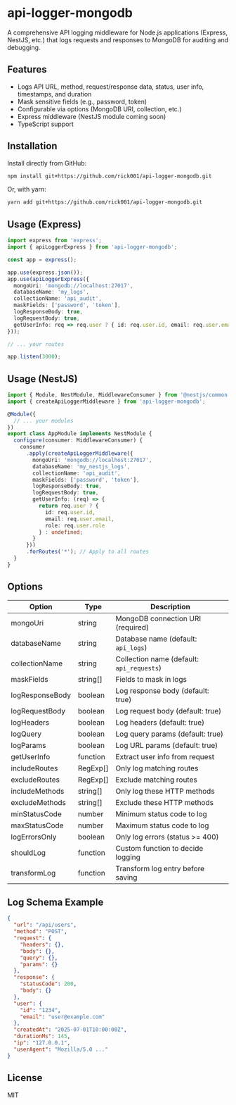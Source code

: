 # api-logger-mongodb

A comprehensive API logging middleware for Node.js applications (Express, NestJS, etc.) that logs requests and responses to MongoDB for auditing and debugging.

## Features
- Logs API URL, method, request/response data, status, user info, timestamps, and duration
- Mask sensitive fields (e.g., password, token)
- Configurable via options (MongoDB URI, collection, etc.)
- Express middleware (NestJS module coming soon)
- TypeScript support

## Installation

Install directly from GitHub:

```bash
npm install git+https://github.com/rick001/api-logger-mongodb.git
```

Or, with yarn:

```bash
yarn add git+https://github.com/rick001/api-logger-mongodb.git
```

## Usage (Express)
```ts
import express from 'express';
import { apiLoggerExpress } from 'api-logger-mongodb';

const app = express();

app.use(express.json());
app.use(apiLoggerExpress({
  mongoUri: 'mongodb://localhost:27017',
  databaseName: 'my_logs',
  collectionName: 'api_audit',
  maskFields: ['password', 'token'],
  logResponseBody: true,
  logRequestBody: true,
  getUserInfo: req => req.user ? { id: req.user.id, email: req.user.email } : undefined
}));

// ... your routes

app.listen(3000);
```

## Usage (NestJS)
```ts
import { Module, NestModule, MiddlewareConsumer } from '@nestjs/common';
import { createApiLoggerMiddleware } from 'api-logger-mongodb';

@Module({
  // ... your modules
})
export class AppModule implements NestModule {
  configure(consumer: MiddlewareConsumer) {
    consumer
      .apply(createApiLoggerMiddleware({
        mongoUri: 'mongodb://localhost:27017',
        databaseName: 'my_nestjs_logs',
        collectionName: 'api_audit',
        maskFields: ['password', 'token'],
        logResponseBody: true,
        logRequestBody: true,
        getUserInfo: (req) => {
          return req.user ? {
            id: req.user.id,
            email: req.user.email,
            role: req.user.role
          } : undefined;
        }
      }))
      .forRoutes('*'); // Apply to all routes
  }
}
```

## Options
| Option            | Type            | Description |
|-------------------|----------------|-------------|
| mongoUri          | string         | MongoDB connection URI (required) |
| databaseName      | string         | Database name (default: `api_logs`) |
| collectionName    | string         | Collection name (default: `api_requests`) |
| maskFields        | string[]       | Fields to mask in logs |
| logResponseBody   | boolean        | Log response body (default: true) |
| logRequestBody    | boolean        | Log request body (default: true) |
| logHeaders        | boolean        | Log headers (default: true) |
| logQuery          | boolean        | Log query params (default: true) |
| logParams         | boolean        | Log URL params (default: true) |
| getUserInfo       | function       | Extract user info from request |
| includeRoutes     | RegExp[]       | Only log matching routes |
| excludeRoutes     | RegExp[]       | Exclude matching routes |
| includeMethods    | string[]       | Only log these HTTP methods |
| excludeMethods    | string[]       | Exclude these HTTP methods |
| minStatusCode     | number         | Minimum status code to log |
| maxStatusCode     | number         | Maximum status code to log |
| logErrorsOnly     | boolean        | Only log errors (status >= 400) |
| shouldLog         | function       | Custom function to decide logging |
| transformLog      | function       | Transform log entry before saving |

## Log Schema Example
```json
{
  "url": "/api/users",
  "method": "POST",
  "request": {
    "headers": {},
    "body": {},
    "query": {},
    "params": {}
  },
  "response": {
    "statusCode": 200,
    "body": {}
  },
  "user": {
    "id": "1234",
    "email": "user@example.com"
  },
  "createdAt": "2025-07-01T10:00:00Z",
  "durationMs": 145,
  "ip": "127.0.0.1",
  "userAgent": "Mozilla/5.0 ..."
}
```

## License
MIT 